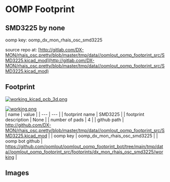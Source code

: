 # OOMP Footprint  
## SMD3225  by none  
  
oomp key: oomp_dx_mon_rhais_osc_smd3225  
  
source repo at: [http://gitlab.com/DX-MON/rhais_osc.pretty/blob/master/tmp/data//oomlout_oomp_footprint_src/SMD3225.kicad_mod](http://gitlab.com/DX-MON/rhais_osc.pretty/blob/master/tmp/data//oomlout_oomp_footprint_src/SMD3225.kicad_mod)  
## Footprint  
  
[![working_kicad_pcb_3d.png](working_kicad_pcb_3d_600.png)](working_kicad_pcb_3d.png)  
  
[![working.png](working_600.png)](working.png)  
| name | value | 
| --- | --- | 
| footprint name | SMD3225 | 
| footprint description | None | 
| number of pads | 4 | 
| github path | http://github.com/DX-MON/rhais_osc.pretty/blob/master/tmp/data//oomlout_oomp_footprint_src/SMD3225.kicad_mod | 
| oomp key | oomp_dx_mon_rhais_osc_smd3225 | 
| oomp bot github | https://github.com/oomlout/oomlout_oomp_footprint_bot/tree/main/tmp/data//oomlout_oomp_footprint_src/footprints/dx_mon_rhais_osc_smd3225/working | 
## Images  
